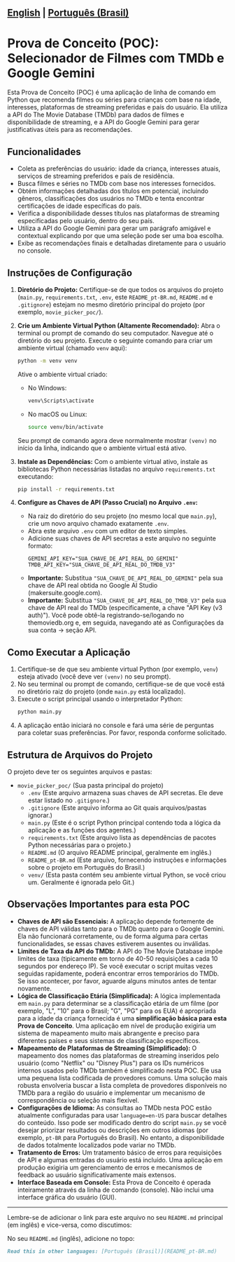 [English](README.md) | [Português (Brasil)](README_pt-BR.md)
---

# Prova de Conceito (POC): Selecionador de Filmes com TMDb e Google Gemini

Esta Prova de Conceito (POC) é uma aplicação de linha de comando em Python que recomenda filmes ou séries para crianças com base na idade, interesses, plataformas de streaming preferidas e país do usuário. Ela utiliza a API do The Movie Database (TMDb) para dados de filmes e disponibilidade de streaming, e a API do Google Gemini para gerar justificativas úteis para as recomendações.

## Funcionalidades

* Coleta as preferências do usuário: idade da criança, interesses atuais, serviços de streaming preferidos e país de residência.
* Busca filmes e séries no TMDb com base nos interesses fornecidos.
* Obtém informações detalhadas dos títulos em potencial, incluindo gêneros, classificações dos usuários no TMDb e tenta encontrar certificações de idade específicas do país.
* Verifica a disponibilidade desses títulos nas plataformas de streaming especificadas pelo usuário, dentro do seu país.
* Utiliza a API do Google Gemini para gerar um parágrafo amigável e contextual explicando por que uma seleção pode ser uma boa escolha.
* Exibe as recomendações finais e detalhadas diretamente para o usuário no console.

## Instruções de Configuração

1.  **Diretório do Projeto:**
    Certifique-se de que todos os arquivos do projeto (`main.py`, `requirements.txt`, `.env`, este `README_pt-BR.md`, `README.md` e `.gitignore`) estejam no mesmo diretório principal do projeto (por exemplo, `movie_picker_poc/`).

2.  **Crie um Ambiente Virtual Python (Altamente Recomendado):**
    Abra o terminal ou prompt de comando do seu computador. Navegue até o diretório do seu projeto.
    Execute o seguinte comando para criar um ambiente virtual (chamado `venv` aqui):
    ```bash
    python -m venv venv
    ```
    Ative o ambiente virtual criado:
    * No Windows:
        ```bash
        venv\Scripts\activate
        ```
    * No macOS ou Linux:
        ```bash
        source venv/bin/activate
        ```
    Seu prompt de comando agora deve normalmente mostrar `(venv)` no início da linha, indicando que o ambiente virtual está ativo.

3.  **Instale as Dependências:**
    Com o ambiente virtual ativo, instale as bibliotecas Python necessárias listadas no arquivo `requirements.txt` executando:
    ```bash
    pip install -r requirements.txt
    ```

4.  **Configure as Chaves de API (Passo Crucial) no Arquivo `.env`:**
    * Na raiz do diretório do seu projeto (no mesmo local que `main.py`), crie um novo arquivo chamado exatamente `.env`.
    * Abra este arquivo `.env` com um editor de texto simples.
    * Adicione suas chaves de API secretas a este arquivo no seguinte formato:
        ```env
        GEMINI_API_KEY="SUA_CHAVE_DE_API_REAL_DO_GEMINI"
        TMDB_API_KEY="SUA_CHAVE_DE_API_REAL_DO_TMDB_V3"
        ```
    * **Importante:** Substitua `"SUA_CHAVE_DE_API_REAL_DO_GEMINI"` pela sua chave de API real obtida no Google AI Studio (makersuite.google.com).
    * **Importante:** Substitua `"SUA_CHAVE_DE_API_REAL_DO_TMDB_V3"` pela sua chave de API real do TMDb (especificamente, a chave "API Key (v3 auth)"). Você pode obtê-la registrando-se/logando no themoviedb.org e, em seguida, navegando até as Configurações da sua conta -> seção API.

## Como Executar a Aplicação

1.  Certifique-se de que seu ambiente virtual Python (por exemplo, `venv`) esteja ativado (você deve ver `(venv)` no seu prompt).
2.  No seu terminal ou prompt de comando, certifique-se de que você está no diretório raiz do projeto (onde `main.py` está localizado).
3.  Execute o script principal usando o interpretador Python:
    ```bash
    python main.py
    ```
4.  A aplicação então iniciará no console e fará uma série de perguntas para coletar suas preferências. Por favor, responda conforme solicitado.

## Estrutura de Arquivos do Projeto

O projeto deve ter os seguintes arquivos e pastas:

* `movie_picker_poc/` (Sua pasta principal do projeto)
    * `.env` (Este arquivo armazena suas chaves de API secretas. Ele deve estar listado no `.gitignore`.)
    * `.gitignore` (Este arquivo informa ao Git quais arquivos/pastas ignorar.)
    * `main.py` (Este é o script Python principal contendo toda a lógica da aplicação e as funções dos agentes.)
    * `requirements.txt` (Este arquivo lista as dependências de pacotes Python necessárias para o projeto.)
    * `README.md` (O arquivo README principal, geralmente em inglês.)
    * `README_pt-BR.md` (Este arquivo, fornecendo instruções e informações sobre o projeto em Português do Brasil.)
    * `venv/` (Esta pasta contém seu ambiente virtual Python, se você criou um. Geralmente é ignorada pelo Git.)

## Observações Importantes para esta POC

* **Chaves de API são Essenciais:** A aplicação depende fortemente de chaves de API válidas tanto para o TMDb quanto para o Google Gemini. Ela não funcionará corretamente, ou de forma alguma para certas funcionalidades, se essas chaves estiverem ausentes ou inválidas.
* **Limites de Taxa da API do TMDb:** A API do The Movie Database impõe limites de taxa (tipicamente em torno de 40-50 requisições a cada 10 segundos por endereço IP). Se você executar o script muitas vezes seguidas rapidamente, poderá encontrar erros temporários do TMDb. Se isso acontecer, por favor, aguarde alguns minutos antes de tentar novamente.
* **Lógica de Classificação Etária (Simplificada):** A lógica implementada em `main.py` para determinar se a classificação etária de um filme (por exemplo, "L", "10" para o Brasil; "G", "PG" para os EUA) é apropriada para a idade da criança fornecida é uma **simplificação básica para esta Prova de Conceito**. Uma aplicação em nível de produção exigiria um sistema de mapeamento muito mais abrangente e preciso para diferentes países e seus sistemas de classificação específicos.
* **Mapeamento de Plataformas de Streaming (Simplificado):** O mapeamento dos nomes das plataformas de streaming inseridos pelo usuário (como "Netflix" ou "Disney Plus") para os IDs numéricos internos usados pelo TMDb também é simplificado nesta POC. Ele usa uma pequena lista codificada de provedores comuns. Uma solução mais robusta envolveria buscar a lista completa de provedores disponíveis no TMDb para a região do usuário e implementar um mecanismo de correspondência ou seleção mais flexível.
* **Configurações de Idioma:** As consultas ao TMDb nesta POC estão atualmente configuradas para usar `language=en-US` para buscar detalhes do conteúdo. Isso pode ser modificado dentro do script `main.py` se você desejar priorizar resultados ou descrições em outros idiomas (por exemplo, `pt-BR` para Português do Brasil). No entanto, a disponibilidade de dados totalmente localizados pode variar no TMDb.
* **Tratamento de Erros:** Um tratamento básico de erros para requisições de API e algumas entradas do usuário está incluído. Uma aplicação em produção exigiria um gerenciamento de erros e mecanismos de feedback ao usuário significativamente mais extensos.
* **Interface Baseada em Console:** Esta Prova de Conceito é operada inteiramente através da linha de comando (console). Não inclui uma interface gráfica do usuário (GUI).

---

Lembre-se de adicionar o link para este arquivo no seu `README.md` principal (em inglês) e vice-versa, como discutimos:

No seu `README.md` (inglês), adicione no topo:
```markdown
Read this in other languages: [Português (Brasil)](README_pt-BR.md)